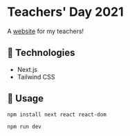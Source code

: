 # Teachers' Day 2021
A [website](https://teachers-day-2021.vercel.app/) for my teachers!

## 🤖 Technologies
- Next.js
- Tailwind CSS

## 🔨 Usage
```bash
npm install next react react-dom
```

```bash
npm run dev
```